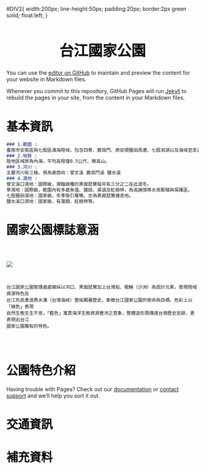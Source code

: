<style>
  .smaller-image {
    width: 300px;
  }
  .bigger-image{
    width: 400px;
  }
  .smallest-image{
    width: 50px;
  }
  .image-position{
    width: 10px:
  }
$(function(){
	$(window).scroll(function(){  
	var scrollt = document.documentElement.scrollTop + document.body.scrollTop; 
	if( scrollt >200 ){   
		$("#gotop").fadeIn(400);     
	}else{      
		$("#gotop").stop().fadeOut(400); 
	}
});
$("#gotop").click(function(){ 
		$("html,body").animate({scrollTop:"0px"},200);
});
.item .pic { 
	float:left;
	margin-right:10px;
	width:100px;
	height:100px;
}
.item .content {float:left;
	width:500px;
}
</style>

#DIV2{
width:200px;
line-height:50px;
padding:20px;
border:2px green solid;
float:left;
}

<h1 style="color: black; font-weight: bold;font-size:1cm"><center>台江國家公園</center></h1>

You can use the [editor on GitHub](https://github.com/jim99224/-/edit/master/index.md) to maintain and preview the content for your website in Markdown files.

Whenever you commit to this repository, GitHub Pages will run [Jekyll](https://jekyllrb.com/) to rebuild the pages in your site, from the content in your Markdown files.

<h1 style="color: black; font-weight: bold;font-size:0.8cm">基本資訊</h1>

```markdown
### 1.範圍 : 
臺南市安南區與七股區濱海陸域，包含四草、鹿耳門、原安順鹽田周遭、七股潟湖以及海域至澎湖縣東吉嶼。
### 2.地勢 : 
陸地區域原為內海，平均高程僅0.5公尺、無高山。
### 3.河川 : 
主要河川有三條，俱為東西向：曾文溪 鹿耳門溪 鹽水溪 
### 4.濕地 : 
曾文溪口濕地：國際級，瀕臨絕種的黑面琵鷺每年有三分之二在此渡冬。
草濕地：國際級，範圍內有多處魚塭、鹽田、渠道及紅樹林，為高蹺鴴等水鳥繁殖與保護區。
七股鹽田濕地：國家級，冬季吸引雁鴨，亦為黑面琵鷺棲息地。
鹽水溪口濕地：國家級，有藻類、紅樹林等。

```


<h1 style="color: black; font-weight: bold;font-size:0.8cm">國家公園標誌意涵</h1>
<pre class="highlight"><code>

<div class="pic">
<img src="http://np.cpami.gov.tw/filesys/image/01_chinese/04_news/8logo.jpg">
</div>

<div class="content">
台江國家公園管理處處徽採以河口、黑面琵鷺加上台灣船、鲲鯓（沙洲）為設計元素，表現陸域資源特色及
台江先民勇渡黑水溝（台灣海峽）墾拓顯著歷史，象徵台江國家公園的使命與目標。色彩上以「綠色」表現
自然生態生生不息，「藍色」寓意海洋生態資源豐沛之意象，整體造形既傳達台灣歷史足跡，更表現出台江
國家公園獨有的特色。
</div>

</code></pre>

<h1 style="color: black; font-weight: bold;font-size:0.8cm">公園特色介紹</h1>

Having trouble with Pages? Check out our [documentation](https://help.github.com/categories/github-pages-basics/) or [contact support](https://github.com/contact) and we’ll help you sort it out.

<h1 style="color: black; font-weight: bold;font-size:0.8cm">交通資訊</h1>


<h1 style="color: black; font-weight: bold;font-size:0.8cm">補充資料</h1>
